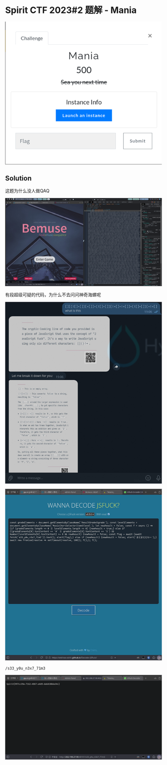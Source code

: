# Spirit CTF 2023#2 题解 - Mania
![](./img/mania_desc.png)

Solution
---

这题为什么没人做QAQ

![](./img/mania_solution_0.png)

有段超级可疑的代码，为什么不去问问神奇海螺呢

![](./img/mania_solution_1.png)

![](./img/mania_solution_2.png)

```
/s33_y0u_n3x7_71m3
```

![](./img/mania_solution_3.png)
